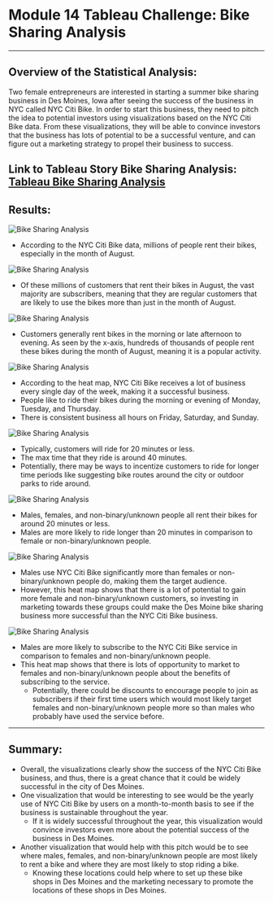 # Module 14 Tableau Challenge: Bike Sharing Analysis
---
## Overview of the Statistical Analysis:
Two female entrepreneurs are interested in starting a summer bike sharing business in Des Moines, Iowa after seeing the success of the business in NYC called NYC Citi Bike. In order to start this business, they need to pitch the idea to potential investors using visualizations based on the NYC Citi Bike data. From these visualizations, they will be able to convince investors that the business has lots of potential to be a successful venture, and can figure out a marketing strategy to propel their business to success.

Link to Tableau Story Bike Sharing Analysis:
[Tableau Bike Sharing Analysis](https://public.tableau.com/profile/mia2989#!/vizhome/BikeSharing_16195650229540/NYCCitiBikeSuccessPredictstheSuccessofDesMoinesCitiBike)
---
## Results:
![Bike Sharing Analysis](https://github.com/mbroad1/Module-14-Bike-Sharing-Analysis/blob/main/Number%20of%20Rides.png)
- According to the NYC Citi Bike data, millions of people rent their bikes, especially in the month of August.

![Bike Sharing Analysis](https://github.com/mbroad1/Module-14-Bike-Sharing-Analysis/blob/main/Customers.png)
- Of these millions of customers that rent their bikes in August, the vast majority are subscribers, meaning that they are regular customers that are likely to use the bikes more than just in the month of August.

![Bike Sharing Analysis](https://github.com/mbroad1/Module-14-Bike-Sharing-Analysis/blob/main/August%20Peak%20Hours.png)
- Customers generally rent bikes in the morning or late afternoon to evening. As seen by the x-axis, hundreds of thousands of people rent these bikes during the month of August, meaning it is a popular activity.

![Bike Sharing Analysis](https://github.com/mbroad1/Module-14-Bike-Sharing-Analysis/blob/main/Trips%20by%20Weekday%20per%20Hour.png)
- According to the heat map, NYC Citi Bike receives a lot of business every single day of the week, making it a successful business.
- People like to ride their bikes during the morning or evening of Monday, Tuesday, and Thursday.
- There is consistent business all hours on Friday, Saturday, and Sunday.

![Bike Sharing Analysis](https://github.com/mbroad1/Module-14-Bike-Sharing-Analysis/blob/main/Checkout%20Times%20for%20Users.png)
- Typically, customers will ride for 20 minutes or less.
- The max time that they ride is around 40 minutes.
- Potentially, there may be ways to incentize customers to ride for longer time periods like suggesting bike routes around the city or outdoor parks to ride around.

![Bike Sharing Analysis](https://github.com/mbroad1/Module-14-Bike-Sharing-Analysis/blob/main/Checkout%20Times%20for%20Gender.png)
- Males, females, and non-binary/unknown people all rent their bikes for around 20 minutes or less.
- Males are more likely to ride longer than 20 minutes in comparison to female or non-binary/unknown people.

![Bike Sharing Analysis](https://github.com/mbroad1/Module-14-Bike-Sharing-Analysis/blob/main/Trips%20by%20Gender.png)
- Males use NYC Citi Bike significantly more than females or non-binary/unknown people do, making them the target audience.
- However, this heat map shows that there is a lot of potential to gain more female and non-binary/unknown customers, so investing in marketing towards these groups could make the Des Moine bike sharing business more successful than the NYC Citi Bike business.

![Bike Sharing Analysis](https://github.com/mbroad1/Module-14-Bike-Sharing-Analysis/blob/main/User%20Trips%20by%20Gender.png)
- Males are more likely to subscribe to the NYC Citi Bike service in comparison to females and non-binary/unknown people.
- This heat map shows that there is lots of opportunity to market to females and non-binary/unknown people about the benefits of subscribing to the service.
  - Potentially, there could be discounts to encourage people to join as subscribers if their first time users which would most likely target females and non-binary/unknown people more so than males who probably have used the service before.
---
## Summary:
- Overall, the visualizations clearly show the success of the NYC Citi Bike business, and thus, there is a great chance that it could be widely successful in the city of Des Moines.
- One visualization that would be interesting to see would be the yearly use of NYC Citi Bike by users on a month-to-month basis to see if the business is sustainable throughout the year.
  -  If it is widely successful throughout the year, this visualization would convince investors even more about the potential success of the business in Des Moines.
- Another visualization that would help with this pitch would be to see where males, females, and non-binary/unknown people are most likely to rent a bike and where they are most likely to stop riding a bike.
  -  Knowing these locations could help where to set up these bike shops in Des Moines and the marketing necessary to promote the locations of these shops in Des Moines.
